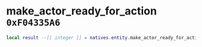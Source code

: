# make_actor_ready_for_action `0xF04335A6`

```lua
local result --[[ integer ]] = natives.entity.make_actor_ready_for_action(_unk0 --[[ integer ]], _unk1 --[[ integer ]])
```